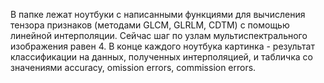 В папке лежат ноутбуки с написанными функциями для вычисления тензора признаков (методами GLCM, GLRLM, CDTM) с помощью линейной интерполяции. Сейчас шаг по узлам мультиспектрального изображения равен 4. В конце каждого ноутбука картинка - результат классификации на данных, полученных интерполяцией, и табличка со значениями accuracy, omission errors, commission errors.

